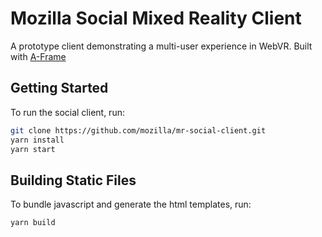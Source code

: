 # Mozilla Social Mixed Reality Client

A prototype client demonstrating a multi-user experience in WebVR. Built with
[A-Frame](https://github.com/aframevr/aframe/)

## Getting Started

To run the social client, run:

```sh
git clone https://github.com/mozilla/mr-social-client.git
yarn install
yarn start
```

## Building Static Files

To bundle javascript and generate the html templates, run:

```sh
yarn build
```
